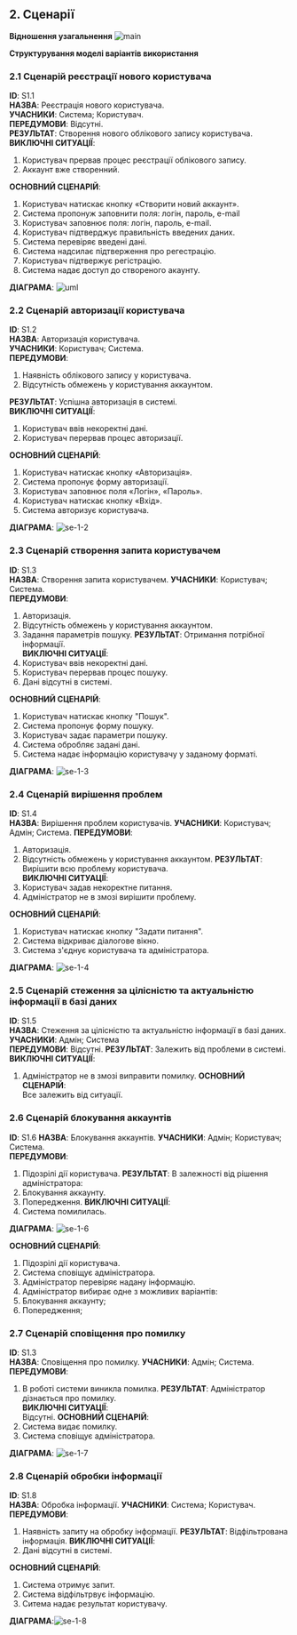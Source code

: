 
## 2. Сценарії  

**Відношення узагальнення**
![main](http://www.plantuml.com/plantuml/png/VLFDQkfG4DxdAGRtMVX_L-9Tt2UutDs54ZIBGhLWugBGXTNQMf0gfIXqKUeR78FM47zyXU-yKISdyN28fSkPy_ryCvdKFT_f-DtMbUKq_EiEvV26W-mXb7UoBmS88EHZZXoF_dbkHuEcM64dPzZBcGBs6DQFYGhwkzcwR6li8X736Zi8zVxtnlFTbcN5acJRjxMKeMkDw7fkm_5SLld0MhvghmVsdIHQVoxoUGCtHP0aGOZD6R9W85yuLuzVHvnipvDC24Uc7R34DWvBYCvNmJC7MgregCqXS6HidrXCi1HpHyoAIAtfNadjqa1pBL4o9DwnJFqZY9zfPOEsYBqGyFjJPXALWjaX3nJ9WMPNp2smp-gaW9KSf_atftaqgsfwgk_vgVrYECKPiOqlGj_5Cp5GqFysGI1IQnGC6Hk0x-Oa18GbXFg2G-A0Wer2ETHXVfskfslNaXl8r8LCNR8iTMHafurYfcR5vEfqfvnjLBADgbLtsqt-Uxu0)


**Структурування моделі варіантів використання**



### 2.1 Сценарій реєстрації нового користувача

**ID**: S1.1  
**НАЗВА**: Реєстрація нового користувача.  
**УЧАСНИКИ**: Система; Користувач.  
**ПЕРЕДУМОВИ**: Відсутні.  
**РЕЗУЛЬТАТ**: Створення нового облікового запису користувача.  
**ВИКЛЮЧНІ СИТУАЦІЇ**: 
1. Користувач прервав процес реєстрації облікового запису.
2. Аккаунт вже створенний.  


**ОСНОВНИЙ СЦЕНАРІЙ**:  
1. Користувач натискає кнопку «Створити новий аккаунт».
2. Система пропонуж заповнити поля: логін, пароль, e-mail
3. Користувач заповнює поля: логін, пароль, e-mail.
4. Користувач підтверджує правильність введених даних.
5. Система перевіряє введені дані.
6. Система надсилає підтверження про регестрацію.
7. Користувач підтвержує регістрацію.
8. Система надає доступ до створеного акаунту.

**ДІАГРАМА**: 
![uml](http://www.plantuml.com/plantuml/proxy?cache=no&src=https://raw.githubusercontent.com/mq1488/Media-content-analysis-system/master/src/uml/UC/UC_2.1)

### 2.2 Сценарій авторизації користувача

**ID**: S1.2  
**НАЗВА**: Авторизація користувача.  
**УЧАСНИКИ**: Користувач; Система.   
**ПЕРЕДУМОВИ**: 
1. Наявність облікового запису у користувача.
2. Відсутність обмежень у користування аккаунтом.

**РЕЗУЛЬТАТ**: Успішна авторизація в системі.  
**ВИКЛЮЧНІ СИТУАЦІЇ**:  
1. Користувач ввів некоректні дані.  
2. Користувач перервав процес авторизації.  

**ОСНОВНИЙ СЦЕНАРІЙ**:  
1. Користувач натискає кнопку «Авторизація».  
2. Система пропонує форму авторизації.   
3. Користувач заповнює поля «Логін», «Пароль».  
4. Користувач натискає кнопку «Вхід».  
5. Система авторизує користувача.  

**ДІАГРАМА**: 
![se-1-2](http://www.plantuml.com/plantuml/png/XT5DIeLG70NmkQku2sW5DNaBQHBKh5wHDdDWtZucaH6XK8GqRdAnel33m1MSiwCEVqTH3mNnV_7uyrnTnSdUQN9sT1YbUCJ835yyPqwF1e7NQUHqMCQcRJmZC8T2Q3KzE5q6ZFX6I-zsrzChxj0eOHG-bRbYoMBgTWn8yJA_0H_e4UIRMYijHET0BvKN1lGo4VxngbdRt5bcXM1Y8_DMfYqw5auTdpI-iSGmTLjQeqPWPhTlhEdoLlNGFIz5l2zixTVde3VdRsc46OcJuvDeTR3Uro_v0G00)

### 2.3 Сценарій створення запита користувачем

**ID**: S1.3  
**НАЗВА**: Створення запита користувачем. 
**УЧАСНИКИ**: Користувач; Система.   
**ПЕРЕДУМОВИ**: 
1. Авторизація.
2. Відсутність обмежень у користування аккаунтом.
3. Задання параметрів пошуку.
**РЕЗУЛЬТАТ**: Отримання потрібної інформації.  
**ВИКЛЮЧНІ СИТУАЦІЇ**:  
1. Користувач ввів некоректні дані.  
2. Користувач перервав процес пошуку.
3. Дані відсутні в системі. 

**ОСНОВНИЙ СЦЕНАРІЙ**:  
1. Користувач натискає кнопку "Пошук".
2. Система пропонує форму пошуку.
3. Користувач задає параметри пошуку.
4. Система обробляє задані дані.
5. Система надає інформацію користувачу у заданому форматі.

**ДІАГРАМА**: ![se-1-3](http://www.plantuml.com/plantuml/png/TP7DIeT05CNtFiKyGG-W6n-aJL2xiaZRpSASg5Qr2OEWf7KRZQGOFmIVuDmtwZ0s5kHVbBbUplsTSpLEiuFpxEBaED1umYWvlkHI2Z5uHoqtEb2ydCPL8PxPBa0HBAi7nMF0Y0bMZDfFvZTKnDmIOESkSaCQhmiLBNhK-eTKqOo3V0On9CcLy-_9mUGPOZnZPxeGZwZniQIPUEHyxT5IH_qcQpFF2ngNg44dzsJXSy4oNgbyiHVvxx1wIed1PsVZMagvKx3_ut8nthzOZ6xPFxF5Qf1cfsT1V9GSyjTy0m00)

### 2.4 Сценарій вирішення проблем

**ID**: S1.4  
**НАЗВА**: Вирішення проблем користувачів.
**УЧАСНИКИ**: Користувач; Адмін; Система. 
**ПЕРЕДУМОВИ**: 
1. Авторизація.
2. Відсутність обмежень у користування аккаунтом.
**РЕЗУЛЬТАТ**: Вирішити всю проблему користувача.  
**ВИКЛЮЧНІ СИТУАЦІЇ**:  
1. Користувач задав некоректне питання.  
2. Адміністратор не в змозі вирішити проблему.

**ОСНОВНИЙ СЦЕНАРІЙ**:  
1. Користувач натискає кнопку "Задати питання".
2. Система відкриває діалогове вікно.
3. Система з'єднує користувача та адміністратора.

**ДІАГРАМА**: ![se-1-4](http://www.plantuml.com/plantuml/png/VP0zIWKn58NxMKLuZNlGvcr5qCuVyOtTAvupXQKWGmO42tSGOWOapcIsyDqTUPDW9KoQtEGSldEI_Q6zV6oVRc-Q8-yaEV4jpz99ZyV9ox4nkegdJ1kcSpxqq6M9gDDWY2maLgBqPiU88rIBOLLVXsDXaTVTHONpMS5CpBW_x9jO0Z6duYiuw9NZXyGN2Szay69htYPhF9E1e9bzxVVlBJYJUvdITHQhLblqKscUybuJ3ktzGxE_lhlIp_i5)

### 2.5 Сценарій стеження за цілісністю та актуальністю інформації в базі даних 

**ID**: S1.5  
**НАЗВА**: Стеження за цілісністю та актуальністю інформації в базі даних. 
**УЧАСНИКИ**: Адмін; Система   
**ПЕРЕДУМОВИ**: 
Відсутні.
**РЕЗУЛЬТАТ**: Залежить від проблеми в системі.  
**ВИКЛЮЧНІ СИТУАЦІЇ**:  
1. Адміністратор не в змозі виправити помилку.
**ОСНОВНИЙ СЦЕНАРІЙ**:  
Все залежить від ситуації.

### 2.6 Сценарій блокування аккаунтів

**ID**: S1.6 
**НАЗВА**: Блокування аккаунтів. 
**УЧАСНИКИ**: Адмін; Користувач; Система.   
**ПЕРЕДУМОВИ**: 
1. Підозрілі дії користувача.
**РЕЗУЛЬТАТ**: 
В залежності від рішення адміністратора:
  1. Блокування аккаунту.
  2. Попередження.
**ВИКЛЮЧНІ СИТУАЦІЇ**:  
1. Система помилилась.


**ДІАГРАМА**: ![se-1-6](http://www.plantuml.com/plantuml/png/TP4zJiD048LxdsBQb536JGwI1WawC0X2vyA9WOWceK16ea7SOB6ynFXdVOKtD-9fx9Hni-FPxttQdLqyh2xkLuytrr6AJmJDKEjQDvgZXDDj6Wa_OwoQumEL5lZJDNhTwRjWu6-5W8Dch5ejn8YjI6oH5D-Z4nuTN3fws1mOAhNGLytfWQEbOx1dYpHFufW9olKeUZk57ALVy6nwqsQwfnQzYHqpkLZqoPmTeo-aTl4KBL7Z1xKv6GiCzV22Wv0D-4LBW90-Yus6bpNhXcivNoPdCyPRaetDZblSt0kB1WtvtDWyNYRdCxlwC9srejkFT3nD-_OkMbmbbtoLVm00)

**ОСНОВНИЙ СЦЕНАРІЙ**:  
1. Підозрілі дії користувача.
2. Система сповіщує адміністратора.
3. Адміністратор перевіряє надану інформацію.
4. Адміністратор вибирає одне з можливих варіантів:
  1. Блокування аккаунту;
  2. Попередження;
  
### 2.7 Сценарій сповіщення про помилку

**ID**: S1.3  
**НАЗВА**: Сповіщення про помилку.
**УЧАСНИКИ**: Адмін; Система.   
**ПЕРЕДУМОВИ**: 
1. В роботі системи виникла помилка.
**РЕЗУЛЬТАТ**: Адміністратор дізнається про помилку.  
**ВИКЛЮЧНІ СИТУАЦІЇ**:  
Відсутні.
**ОСНОВНИЙ СЦЕНАРІЙ**:  
1. Система видає помилку.
2. Система сповіщує адміністратора.


**ДІАГРАМА**: 
![se-1-7](http://www.plantuml.com/plantuml/png/VP1B2i8m68JtFKNEePjUHT2T3x5rruMsAq5Gf7JV6yIYM6mRhp1p8uT05q9j82JvvvjXI1Z5irsyNos312Lg7fdYYHOs2OoML_rjK9xWPdY0mnsEAGk32ZKwxJSQM8EFj5RFHWCx7GqIzO1b_cDYDcegFLknu8cPhB3AQ5cWqqYqkbbv77NsGTT_I1-QItoXqpYNV1PqKITnRh1Q56-sGRXOp_M9Nm00)

### 2.8 Сценарій обробки інформації

**ID**: S1.8  
**НАЗВА**: Обробка інформації.
**УЧАСНИКИ**: Система; Користувач. 
**ПЕРЕДУМОВИ**: 
1. Наявність запиту на обробку інформації.
**РЕЗУЛЬТАТ**: Відфільтрована інформація.
**ВИКЛЮЧНІ СИТУАЦІЇ**:  
1. Дані відсутні в системі.

**ОСНОВНИЙ СЦЕНАРІЙ**:  
1. Система отримує запит.
2. Система відфільтрвує інформацію.
3. Ситема надає результат користувачу.


**ДІАГРАМА**:![se-1-8]( http://www.plantuml.com/plantuml/png/VP0z2i9048Nxd6BFOPfSHT3E7z7ORQ7Pe8rOY4GG5Bn130cHcCGhlBcHZqqGHCaMop0pxtlCynP-V-ulnoD7uunQLdZ8MW8nI13BLZkAp-xOgeSACLAEZWevonVt0mLs5MhSgUUFGeoI29M45bboVoEHd5mBqRWrBiZ0aMx9LzhI7gMOBtgdw42RL4B-JzbPG8t40lxuxpjHbyzbb6J8nJHCjdXXyHkE6BUDPpfplE5am1ZV)

